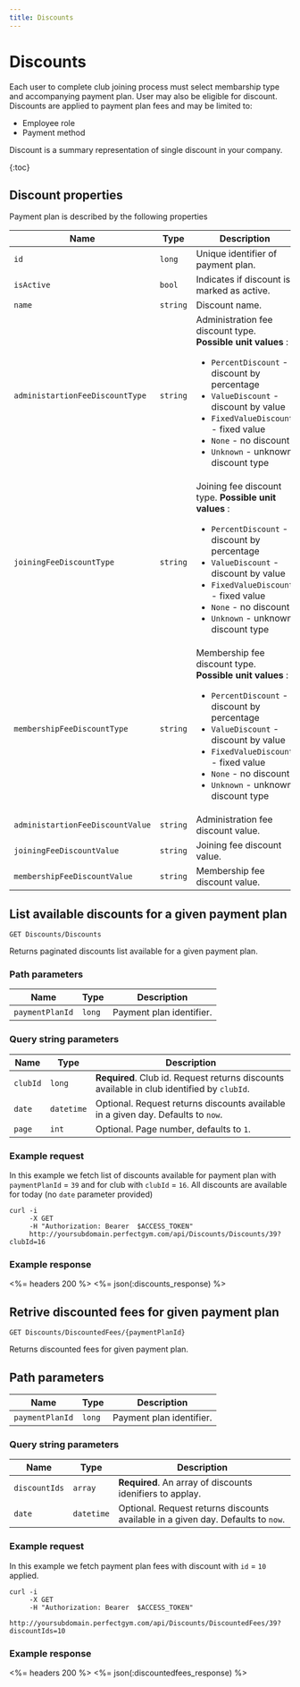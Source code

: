 ```yaml
---
title: Discounts
---
```


# Discounts

Each user to complete club joining process must select membarship type and accompanying payment plan.
User may also be eligible for discount. Discounts are applied to payment plan fees and may be limited to:

- Employee role
- Payment method

Discount is a summary representation of single discount in your company.

{:toc}

 
## <a name="properties"></a>Discount properties

Payment plan is described by the following properties

Name            					| Type      | Description
------------------------------------|-----------|-----------
`id`            					|`long`   	| Unique identifier of payment plan.
`isActive`     						|`bool`   	| Indicates if discount is marked as active.
`name`    							|`string` 	| Discount name.
`administartionFeeDiscountType`  	|`string`   | Administration fee discount type. **Possible unit values** : <br><ul><li>`PercentDiscount` - discount by percentage</li><li>`ValueDiscount` - discount by value</li><li>`FixedValueDiscount` - fixed value</li><li>`None` - no discount</li><li>`Unknown` - unknown discount type</li></ul>
`joiningFeeDiscountType`    		|`string`   | Joining fee discount type. **Possible unit values** : <br><ul><li>`PercentDiscount` - discount by percentage</li><li>`ValueDiscount` - discount by value</li><li>`FixedValueDiscount` - fixed value</li><li>`None` - no discount</li><li>`Unknown` - unknown discount type</li></ul>
`membershipFeeDiscountType`    		|`string`   | Membership fee discount type. **Possible unit values** : <br><ul><li>`PercentDiscount` - discount by percentage</li><li>`ValueDiscount` - discount by value</li><li>`FixedValueDiscount` - fixed value</li><li>`None` - no discount</li><li>`Unknown` - unknown discount type</li></ul>
`administartionFeeDiscountValue` 	|`string`   | Administration fee discount value.
`joiningFeeDiscountValue`    		|`string`   | Joining fee discount value.
`membershipFeeDiscountValue`   		|`string`   | Membership fee discount value.

        


## List available discounts for a given payment plan

    GET Discounts/Discounts

Returns paginated discounts list available for a given payment plan.


### Path parameters

Name      		 | Type   | Description
-----------------|--------|------------
`paymentPlanId`  |`long`  | Payment plan identifier.


### Query string parameters

Name      | Type   	   | Description
----------|------------|--------------------
`clubId`  |`long`  	   | **Required**. Club id. Request returns discounts available in club identified by `clubId`.
`date`    |`datetime`  | Optional. Request returns discounts available in a given day. Defaults to `now`.
`page`    |`int`       | Optional. Page number, defaults to `1`.


### Example request

In this example we fetch list of discounts available for payment plan with `paymentPlanId` = `39` and for club with `clubId` = `16`.
All discounts are available for today (no `date` parameter provided)

``` command-line
curl -i 
     -X GET 
     -H "Authorization: Bearer  $ACCESS_TOKEN"  
     http://yoursubdomain.perfectgym.com/api/Discounts/Discounts/39?clubId=16
```


### Example response

<%= headers 200 %>
<%= json(:discounts_response) %>



## Retrive discounted fees for given payment plan

    GET Discounts/DiscountedFees/{paymentPlanId}

Returns discounted fees for given payment plan.


## Path parameters

Name      		 | Type   | Description
-----------------|--------|------------
`paymentPlanId`  |`long`  | Payment plan identifier.


### Query string parameters

Name      	   | Type  		| Description
---------------|------------|--------------------
`discountIds`  |`array`  	| **Required**. An array of discounts idenifiers to applay.
`date`    	   |`datetime`  | Optional. Request returns discounts available in a given day. Defaults to `now`.


### Example request

In this example we fetch payment plan fees with discount with `id` = `10` applied.

``` command-line
curl -i 
     -X GET 
     -H "Authorization: Bearer  $ACCESS_TOKEN"  
     http://yoursubdomain.perfectgym.com/api/Discounts/DiscountedFees/39?discountIds=10
```


### Example response

<%= headers 200 %>
<%= json(:discountedfees_response) %>


